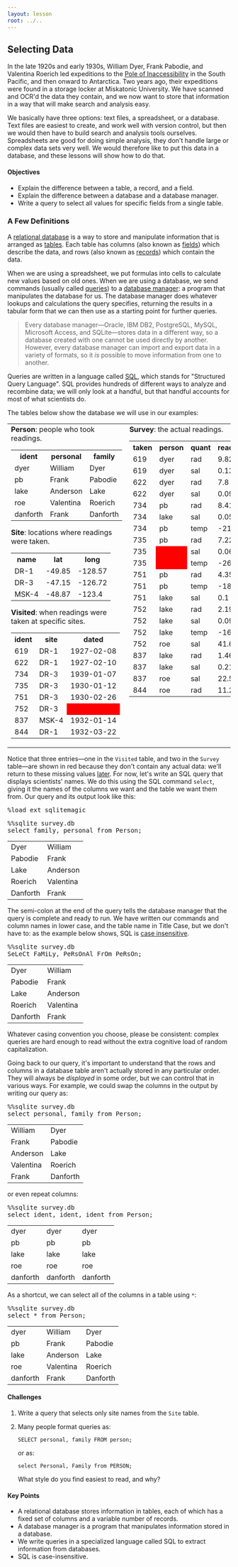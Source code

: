 ```yaml
---
layout: lesson
root: ../..
---
```


## Selecting Data


<div>
<p>In the late 1920s and early 1930s,
William Dyer,
Frank Pabodie,
and Valentina Roerich led expeditions to the
<a href="http://en.wikipedia.org/wiki/Pole_of_inaccessibility">Pole of Inaccessibility</a>
in the South Pacific,
and then onward to Antarctica.
Two years ago,
their expeditions were found in a storage locker at Miskatonic University.
We have scanned and OCR&#39;d the data they contain,
and we now want to store that information
in a way that will make search and analysis easy.</p>
<p>We basically have three options:
text files,
a spreadsheet,
or a database.
Text files are easiest to create,
and work well with version control,
but then we would then have to build search and analysis tools ourselves.
Spreadsheets are good for doing simple analysis,
they don&#39;t handle large or complex data sets very well.
We would therefore like to put this data in a database,
and these lessons will show how to do that.</p>
</div>


<div class="objectives">
<h4 id="objectives">Objectives</h4>
<ul>
<li>Explain the difference between a table, a record, and a field.</li>
<li>Explain the difference between a database and a database manager.</li>
<li>Write a query to select all values for specific fields from a single table.</li>
</ul>
</div>

### A Few Definitions


<div>
<p>A <a href="../../gloss.html#relational-database">relational database</a>
is a way to store and manipulate information
that is arranged as <a href="../../gloss.html#table-database">tables</a>.
Each table has columns (also known as <a href="../../gloss.html#field-database">fields</a>) which describe the data,
and rows (also known as <a href="../../gloss.html#record-database">records</a>) which contain the data.</p>
<p>When we are using a spreadsheet,
we put formulas into cells to calculate new values based on old ones.
When we are using a database,
we send commands
(usually called <a href="../../gloss.html#query">queries</a>)
to a <a href="../../gloss.html#database-manager">database manager</a>:
a program that manipulates the database for us.
The database manager does whatever lookups and calculations the query specifies,
returning the results in a tabular form
that we can then use as a starting point for further queries.</p>
<blockquote>
<p>Every database manager&mdash;Oracle,
IBM DB2, PostgreSQL, MySQL, Microsoft Access, and SQLite&mdash;stores
data in a different way,
so a database created with one cannot be used directly by another.
However,
every database manager can import and export data in a variety of formats,
so it <em>is</em> possible to move information from one to another.</p>
</blockquote>
<p>Queries are written in a language called <a href="../../gloss.html#sql">SQL</a>,
which stands for &quot;Structured Query Language&quot;.
SQL provides hundreds of different ways to analyze and recombine data;
we will only look at a handful,
but that handful accounts for most of what scientists do.</p>
<p>The tables below show the database we will use in our examples:</p>
</div>


<div>
<table>
<tr>
<td valign="top">
<strong>Person</strong>: people who took readings.

<table>
  <tr> <th>ident</th> <th>personal</th> <th>family</th> </tr>
  <tr> <td>dyer</td> <td>William</td> <td>Dyer</td> </tr>
  <tr> <td>pb</td> <td>Frank</td> <td>Pabodie</td> </tr>
  <tr> <td>lake</td> <td>Anderson</td> <td>Lake</td> </tr>
  <tr> <td>roe</td> <td>Valentina</td> <td>Roerich</td> </tr>
  <tr> <td>danforth</td> <td>Frank</td> <td>Danforth</td> </tr>
</table>

<p><strong>Site</strong>: locations where readings were taken.</p>
<table>
  <tr> <th>name</th> <th>lat</th> <th>long</th> </tr>
  <tr> <td>DR-1</td> <td>-49.85</td> <td>-128.57</td> </tr>
  <tr> <td>DR-3</td> <td>-47.15</td> <td>-126.72</td> </tr>
  <tr> <td>MSK-4</td> <td>-48.87</td> <td>-123.4</td> </tr>
</table>

<p><strong>Visited</strong>: when readings were taken at specific sites.</p>
<table>
  <tr> <th>ident</th> <th>site</th> <th>dated</th> </tr>
  <tr> <td>619</td> <td>DR-1</td> <td>1927-02-08</td> </tr>
  <tr> <td>622</td> <td>DR-1</td> <td>1927-02-10</td> </tr>
  <tr> <td>734</td> <td>DR-3</td> <td>1939-01-07</td> </tr>
  <tr> <td>735</td> <td>DR-3</td> <td>1930-01-12</td> </tr>
  <tr> <td>751</td> <td>DR-3</td> <td>1930-02-26</td> </tr>
  <tr> <td>752</td> <td>DR-3</td> <td bgcolor="red">&nbsp;</td> </tr>
  <tr> <td>837</td> <td>MSK-4</td> <td>1932-01-14</td> </tr>
  <tr> <td>844</td> <td>DR-1</td> <td>1932-03-22</td> </tr>
</table>
</td>
<td valign="top">
<strong>Survey</strong>: the actual readings.

<table>
  <tr> <th>taken</th> <th>person</th> <th>quant</th> <th>reading</th> </tr>
  <tr> <td>619</td> <td>dyer</td> <td>rad</td> <td>9.82</td> </tr>
  <tr> <td>619</td> <td>dyer</td> <td>sal</td> <td>0.13</td> </tr>
  <tr> <td>622</td> <td>dyer</td> <td>rad</td> <td>7.8</td> </tr>
  <tr> <td>622</td> <td>dyer</td> <td>sal</td> <td>0.09</td> </tr>
  <tr> <td>734</td> <td>pb</td> <td>rad</td> <td>8.41</td> </tr>
  <tr> <td>734</td> <td>lake</td> <td>sal</td> <td>0.05</td> </tr>
  <tr> <td>734</td> <td>pb</td> <td>temp</td> <td>-21.5</td> </tr>
  <tr> <td>735</td> <td>pb</td> <td>rad</td> <td>7.22</td> </tr>
  <tr> <td>735</td> <td bgcolor="red">&nbsp;</td> <td>sal</td> <td>0.06</td> </tr>
  <tr> <td>735</td> <td bgcolor="red">&nbsp;</td> <td>temp</td> <td>-26.0</td> </tr>
  <tr> <td>751</td> <td>pb</td> <td>rad</td> <td>4.35</td> </tr>
  <tr> <td>751</td> <td>pb</td> <td>temp</td> <td>-18.5</td> </tr>
  <tr> <td>751</td> <td>lake</td> <td>sal</td> <td>0.1</td> </tr>
  <tr> <td>752</td> <td>lake</td> <td>rad</td> <td>2.19</td> </tr>
  <tr> <td>752</td> <td>lake</td> <td>sal</td> <td>0.09</td> </tr>
  <tr> <td>752</td> <td>lake</td> <td>temp</td> <td>-16.0</td> </tr>
  <tr> <td>752</td> <td>roe</td> <td>sal</td> <td>41.6</td> </tr>
  <tr> <td>837</td> <td>lake</td> <td>rad</td> <td>1.46</td> </tr>
  <tr> <td>837</td> <td>lake</td> <td>sal</td> <td>0.21</td> </tr>
  <tr> <td>837</td> <td>roe</td> <td>sal</td> <td>22.5</td> </tr>
  <tr> <td>844</td> <td>roe</td> <td>rad</td> <td>11.25</td> </tr>
</table>
</td>
</tr>
</table>
</div>


<div>
<p>Notice that three entries&mdash;one in the <code>Visited</code> table,
and two in the <code>Survey</code> table&mdash;are shown in red
because they don&#39;t contain any actual data:
we&#39;ll return to these missing values <a href="#s:null">later</a>.
For now,
let&#39;s write an SQL query that displays scientists&#39; names.
We do this using the SQL command <code>select</code>,
giving it the names of the columns we want and the table we want them from.
Our query and its output look like this:</p>
</div>


<pre class="in">%load_ext sqlitemagic</pre>


<pre class="in">%%sqlite survey.db
select family, personal from Person;</pre>

<div class="out"><table>
<tr><td>Dyer</td><td>William</td></tr>
<tr><td>Pabodie</td><td>Frank</td></tr>
<tr><td>Lake</td><td>Anderson</td></tr>
<tr><td>Roerich</td><td>Valentina</td></tr>
<tr><td>Danforth</td><td>Frank</td></tr>
</table></div>


<div>
<p>The semi-colon at the end of the query
tells the database manager that the query is complete and ready to run.
We have written our commands and column names in lower case,
and the table name in Title Case,
but we don&#39;t have to:
as the example below shows,
SQL is <a href="../../gloss.html#case-insensitive">case insensitive</a>.</p>
</div>


<pre class="in">%%sqlite survey.db
SeLeCt FaMiLy, PeRsOnAl FrOm PeRsOn;</pre>

<div class="out"><table>
<tr><td>Dyer</td><td>William</td></tr>
<tr><td>Pabodie</td><td>Frank</td></tr>
<tr><td>Lake</td><td>Anderson</td></tr>
<tr><td>Roerich</td><td>Valentina</td></tr>
<tr><td>Danforth</td><td>Frank</td></tr>
</table></div>


<div>
<p>Whatever casing convention you choose,
please be consistent:
complex queries are hard enough to read without the extra cognitive load of random capitalization.</p>
</div>


<div>
<p>Going back to our query,
it&#39;s important to understand that
the rows and columns in a database table aren&#39;t actually stored in any particular order.
They will always be <em>displayed</em> in some order,
but we can control that in various ways.
For example,
we could swap the columns in the output by writing our query as:</p>
</div>


<pre class="in">%%sqlite survey.db
select personal, family from Person;</pre>

<div class="out"><table>
<tr><td>William</td><td>Dyer</td></tr>
<tr><td>Frank</td><td>Pabodie</td></tr>
<tr><td>Anderson</td><td>Lake</td></tr>
<tr><td>Valentina</td><td>Roerich</td></tr>
<tr><td>Frank</td><td>Danforth</td></tr>
</table></div>


<div>
<p>or even repeat columns:</p>
</div>


<pre class="in">%%sqlite survey.db
select ident, ident, ident from Person;</pre>

<div class="out"><table>
<tr><td>dyer</td><td>dyer</td><td>dyer</td></tr>
<tr><td>pb</td><td>pb</td><td>pb</td></tr>
<tr><td>lake</td><td>lake</td><td>lake</td></tr>
<tr><td>roe</td><td>roe</td><td>roe</td></tr>
<tr><td>danforth</td><td>danforth</td><td>danforth</td></tr>
</table></div>


<div>
<p>As a shortcut,
we can select all of the columns in a table using <code>*</code>:</p>
</div>


<pre class="in">%%sqlite survey.db
select * from Person;</pre>

<div class="out"><table>
<tr><td>dyer</td><td>William</td><td>Dyer</td></tr>
<tr><td>pb</td><td>Frank</td><td>Pabodie</td></tr>
<tr><td>lake</td><td>Anderson</td><td>Lake</td></tr>
<tr><td>roe</td><td>Valentina</td><td>Roerich</td></tr>
<tr><td>danforth</td><td>Frank</td><td>Danforth</td></tr>
</table></div>


<div>
<h4 id="challenges">Challenges</h4>
<ol>
<li><p>Write a query that selects only site names from the <code>Site</code> table.</p>
</li>
<li><p>Many people format queries as:</p>
<pre><code>SELECT personal, family FROM person;
</code></pre><p>or as:</p>
<pre><code>select Personal, Family from PERSON;
</code></pre><p>What style do you find easiest to read, and why?</p>
</li>
</ol>
</div>


<div class="keypoints">
<h4 id="key-points">Key Points</h4>
<ul>
<li>A relational database stores information in tables,
each of which has a fixed set of columns and a variable number of records.</li>
<li>A database manager is a program that manipulates information stored in a database.</li>
<li>We write queries in a specialized language called SQL to extract information from databases.</li>
<li>SQL is case-insensitive.</li>
</ul>
</div>
